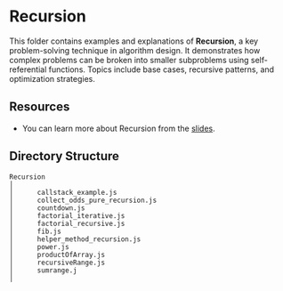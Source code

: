 # Recursion

This folder contains examples and explanations of **Recursion**, a key problem-solving technique in algorithm design. It demonstrates how complex problems can be broken into smaller subproblems using self-referential functions. Topics include base cases, recursive patterns, and optimization strategies.

## Resources

- You can learn more about Recursion from the [slides](https://cs.slides.com/colt_steele/searching-algorithms-22/fullscreen).

## Directory Structure

```
Recursion
│
│      callstack_example.js
│      collect_odds_pure_recursion.js
│      countdown.js
│      factorial_iterative.js
│      factorial_recursive.js
│      fib.js
│      helper_method_recursion.js
│      power.js
│      productOfArray.js
│      recursiveRange.js
│      sumrange.j
│
```
